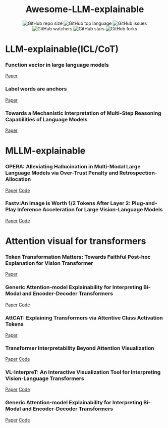 <div align="center">
<h1>Awesome-LLM-explainable</h1>
</div>

<div align="center">
<img alt="GitHub repo size" src="https://img.shields.io/github/repo-size/zhangbaijin/Awesome-LLM-explainable?color=green"> <img alt="GitHub top language" src="https://img.shields.io/github/languages/top/zhangbaijin/Awesome-LLM-explainable">  <img alt="GitHub issues" src="https://img.shields.io/github/issues/zhangbaijin/Awesome-LLM-explainable"> 
</div>
<div align="center">
<img alt="GitHub watchers" src="https://img.shields.io/github/watchers/zhangbaijin/Awesome-LLM-explainable?style=social"> <img alt="GitHub stars" src="https://img.shields.io/github/stars/zhangbaijin/Awesome-LLM-explainable"> <img alt="GitHub forks" src="https://img.shields.io/github/forks/zhangbaijin/Awesome-LLM-explainable?style=social">
</div>


# LLM-explainable(ICL/CoT)

### Function vector in large language models 
[Paper](https://arxiv.org/abs/2310.15213) 
### Label words are anchors 
[Paper](https://arxiv.org/abs/2305.14160)
### Towards a Mechanistic Interpretation of Multi-Step Reasoning Capabilities of Language Models 
[Paper](https://arxiv.org/abs/2310.14491)

# MLLM-explainable
### OPERA: Alleviating Hallucination in Multi-Modal Large Language Models via Over-Trust Penalty and Retrospection-Allocation
[Paper](https://arxiv.org/abs/2311.17911) [Code](https://github.com/shikiw/OPERA)

### Fastv:An Image is Worth 1/2 Tokens After Layer 2: Plug-and-Play Inference Acceleration for Large Vision-Language Models
[Paper](https://arxiv.org/pdf/2403.06764)
[Code](https://github.com/pkunlp-icler/FastV)

# Attention visual for transformers
### Token Transformation Matters: Towards Faithful Post-hoc Explanation for Vision Transformer
[Paper](https://arxiv.org/abs/2403.14552)

###  Generic Attention-model Explainability for Interpreting Bi-Modal and Encoder-Decoder Transformers
[Paper](https://arxiv.org/pdf/2103.15679)
[Code](https://github.com/hila-chefer/Transformer-MM-Explainability)

### AttCAT: Explaining Transformers via Attentive Class Activation Tokens
[Paper](https://openreview.net/pdf?id=cA8Zor8wFr5)

### Transformer Interpretability Beyond Attention Visualization
[Paper](https://arxiv.org/abs/2012.09838)
[Code](https://github.com/hila-chefer/Transformer-Explainability?tab=readme-ov-file#pytorch-implementation-of-transformer-interpretability-beyond-attention-visualization-cvpr-2021)

### VL-InterpreT: An Interactive Visualization Tool for Interpreting Vision-Language Transformers
[Paper](https://arxiv.org/abs/2203.17247)
[Code](https://github.com/IntelLabs/VL-InterpreT?tab=readme-ov-file)

### Generic Attention-model Explainability for Interpreting Bi-Modal and Encoder-Decoder Transformers
[Paper](https://arxiv.org/abs/2103.15679)
[Code](https://github.com/hila-chefer/Transformer-MM-Explainability)
